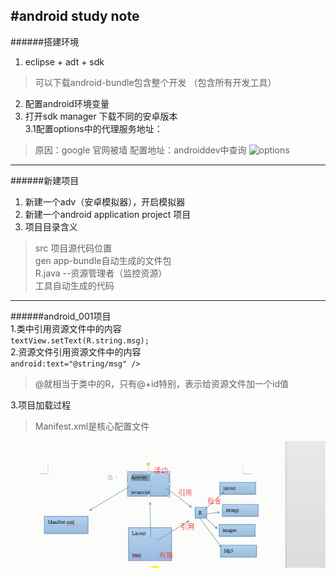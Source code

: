 #android study note  
---
######搭建环境  
1. eclipse + adt + sdk  
>可以下载android-bundle包含整个开发 （包含所有开发工具）  
2. 配置android环境变量  
3. 打开sdk manager 下载不同的安卓版本    
3.1配置options中的代理服务地址：
>原因：google 官网被墙
>配置地址：androiddev中查询	
![options](http://i.imgur.com/Y6JkULY.png)  

---
######新建项目  
1. 新建一个adv（安卓模拟器），开启模拟器  
2. 新建一个android application project 项目  
3. 项目目录含义  
>src 项目源代码位置  
>gen app-bundle自动生成的文件包  
>R.java --资源管理者（监控资源）  
>工具自动生成的代码  
 
			
---
######android_001项目  
1.类中引用资源文件中的内容  
`textView.setText(R.string.msg);`  
2.资源文件引用资源文件中的内容       
`android:text="@string/msg" />`	           		
> @就相当于类中的R，只有@+id特别，表示给资源文件加一个id值  

3.项目加载过程   
>Manifest.xml是核心配置文件    
  
![android调用过程](https://github.com/tonghuajianghan/android/blob/master/img/android_guocheng1.jpg)

